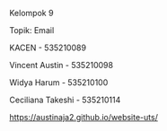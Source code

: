 Kelompok 9

Topik: Email

KACEN - 535210089

Vincent Austin - 535210098

Widya Harum - 535210100

Ceciliana Takeshi - 535210114

https://austinaja2.github.io/website-uts/
